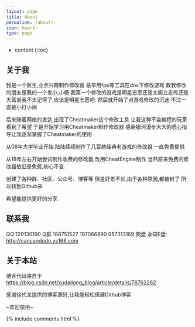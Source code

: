 ```yaml
---
layout: page
title: About
permalink: /about/
icon: heart
type: page
---
```


* content
{:toc}

## 关于我

我是一个医生,业余兴趣制作修改器
最早用fpe等工具在dos下修改游戏
教我修改的朋友是我的一个发小,小杨
我第一个修改的游戏是明星志愿还是太阁立志传还是大富翁我不太记得了,应该是明星志愿吧.
然后就开始了对游戏修改的沉迷
不过一直是小打小闹

后来随着网络的发达,出现了Cheatmaker这个修改工具
让我这种不会编程的玩家看到了希望
于是开始学习用Cheatmaker制作修改器
感谢银河漫步大大的悉心指导让我逐渐掌握了Cheatmaker的使用

从08年大学毕业开始,陆陆续续制作了几百款经典老游戏的修改器
一直免费提供

从18年左右开始尝试制作收费的修改器,改用CheatEngine制作
当然原来免费的修改器依旧是免费,初心不变.

创建了各种群、社区、公众号、博客等
但是好景不长,由于各种原因,都被封了
所以转到Github来

希望能提供更好的分享.

## 联系我

QQ 120130190
Q群 188751527 197066890 957313169
网盘 永硕E盘:
http://cancandodo.ys168.com

## 关于本站

博客代码来自于
https://blog.csdn.net/xudailong_blog/article/details/78762262

感谢徐代龙提供的博客源码,让我能轻松搭建Github博客

~欢迎使用~


{% include comments.html %}
